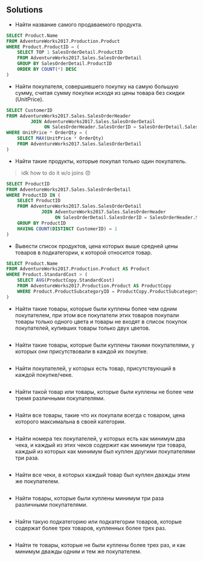 ## Solutions

- Найти название самого продаваемого продукта.

```SQL
SELECT Product.Name
FROM AdventureWorks2017.Production.Product
WHERE Product.ProductID = (
    SELECT TOP 1 SalesOrderDetail.ProductID
    FROM AdventureWorks2017.Sales.SalesOrderDetail
    GROUP BY SalesOrderDetail.ProductID
    ORDER BY COUNT(*) DESC
)
```

- Найти покупателя, совершившего покупку на самую большую сумму, считая сумму покупки исходя из цены товара без скидки (UnitPrice).


```SQL
SELECT CustomerID
FROM AdventureWorks2017.Sales.SalesOrderHeader
         JOIN AdventureWorks2017.Sales.SalesOrderDetail
              ON SalesOrderHeader.SalesOrderID = SalesOrderDetail.SalesOrderID
WHERE UnitPrice * OrderQty = (
    SELECT MAX(UnitPrice * OrderQty)
    FROM AdventureWorks2017.Sales.SalesOrderDetail
)
```

- Найти такие продукты, которые покупал только один покупатель.

> idk how to do it w/o joins 😞
```SQL
SELECT ProductID
FROM AdventureWorks2017.Sales.SalesOrderDetail
WHERE ProductID IN (
    SELECT ProductID
    FROM AdventureWorks2017.Sales.SalesOrderDetail
             JOIN AdventureWorks2017.Sales.SalesOrderHeader
                  ON SalesOrderDetail.SalesOrderID = SalesOrderHeader.SalesOrderID
    GROUP BY ProductID
    HAVING COUNT(DISTINCT CustomerID) = 1
)
```

- Вывести список продуктов, цена которых выше средней цены товаров в подкатегории, к которой относится товар.

```SQL
SELECT Product.Name
FROM AdventureWorks2017.Production.Product AS Product
WHERE Product.StandardCost > (
    SELECT AVG(ProductCopy.StandardCost)
    FROM AdventureWorks2017.Production.Product AS ProductCopy
    WHERE Product.ProductSubcategoryID = ProductCopy.ProductSubcategoryID
)
```

- Найти такие товары, которые были куплены более чем одним покупателем, при этом все покупатели этих товаров покупали товары только одного цвета и товары не входят в список покупок покупателей, купивших товары только двух цветов.

```SQL
```

- Найти такие товары, которые были куплены такими покупателями, у которых они присутствовали в каждой их покупке.

```SQL

```

- Найти покупателей, у которых есть товар, присутствующий в каждой покупке/чеке.
```SQL

```
- Найти такой товар или товары, которые были куплены не более чем тремя различными покупателями.
```SQL

```
- Найти все товары, такие что их покупали всегда с товаром, цена которого максимальна в своей категории.
```SQL

```
- Найти номера тех покупателей, у которых есть как минимум два чека, и каждый из этих чеков содержит как минимум три товара, каждый из которых как минимум был куплен другими покупателями три раза.
```SQL

```
- Найти все чеки, в которых каждый товар был куплен дважды этим же покупателем.
```SQL

```
- Найти товары, которые были куплены минимум три раза различными покупателями.
```SQL

```
- Найти такую подкатегорию или подкатегории товаров, которые содержат более трех товаров, купленных более трех раз.
```SQL

```
- Найти те товары, которые не были куплены более трех раз, и как минимум дважды одним и тем же покупателем.
```SQL

```
